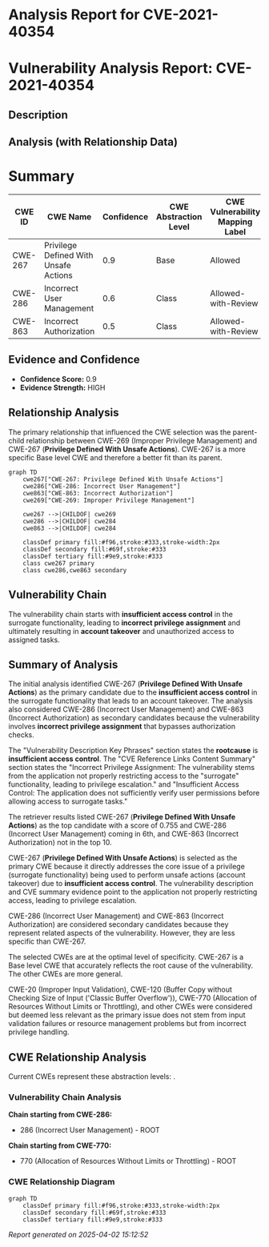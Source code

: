 # Analysis Report for CVE-2021-40354

# Vulnerability Analysis Report: CVE-2021-40354

## Description



## Analysis (with Relationship Data)

# Summary
| CWE ID | CWE Name | Confidence | CWE Abstraction Level | CWE Vulnerability Mapping Label | CWE-Vulnerability Mapping Notes |
|---|---|---|---|---|---|
| CWE-267 | Privilege Defined With Unsafe Actions | 0.9 | Base | Allowed | Primary CWE |
| CWE-286 | Incorrect User Management | 0.6 | Class | Allowed-with-Review | Secondary Candidate |
| CWE-863 | Incorrect Authorization | 0.5 | Class | Allowed-with-Review | Secondary Candidate |

## Evidence and Confidence

*   **Confidence Score:** 0.9
*   **Evidence Strength:** HIGH

## Relationship Analysis
The primary relationship that influenced the CWE selection was the parent-child relationship between CWE-269 (Improper Privilege Management) and CWE-267 (**Privilege Defined With Unsafe Actions**). CWE-267 is a more specific Base level CWE and therefore a better fit than its parent.

```mermaid
graph TD
    cwe267["CWE-267: Privilege Defined With Unsafe Actions"]
    cwe286["CWE-286: Incorrect User Management"]
    cwe863["CWE-863: Incorrect Authorization"]
    cwe269["CWE-269: Improper Privilege Management"]

    cwe267 -->|CHILDOF| cwe269
    cwe286 -->|CHILDOF| cwe284
    cwe863 -->|CHILDOF| cwe284

    classDef primary fill:#f96,stroke:#333,stroke-width:2px
    classDef secondary fill:#69f,stroke:#333
    classDef tertiary fill:#9e9,stroke:#333
    class cwe267 primary
    class cwe286,cwe863 secondary
```

## Vulnerability Chain
The vulnerability chain starts with **insufficient access control** in the surrogate functionality, leading to **incorrect privilege assignment** and ultimately resulting in **account takeover** and unauthorized access to assigned tasks.

## Summary of Analysis
The initial analysis identified CWE-267 (**Privilege Defined With Unsafe Actions**) as the primary candidate due to the **insufficient access control** in the surrogate functionality that leads to an account takeover. The analysis also considered CWE-286 (Incorrect User Management) and CWE-863 (Incorrect Authorization) as secondary candidates because the vulnerability involves **incorrect privilege assignment** that bypasses authorization checks.

The "Vulnerability Description Key Phrases" section states the **rootcause** is **insufficient access control**.
The "CVE Reference Links Content Summary" section states the "Incorrect Privilege Assignment: The vulnerability stems from the application not properly restricting access to the "surrogate" functionality, leading to privilege escalation." and "Insufficient Access Control: The application does not sufficiently verify user permissions before allowing access to surrogate tasks."

The retriever results listed CWE-267 (**Privilege Defined With Unsafe Actions**) as the top candidate with a score of 0.755 and CWE-286 (Incorrect User Management) coming in 6th, and CWE-863 (Incorrect Authorization) not in the top 10.

CWE-267 (**Privilege Defined With Unsafe Actions**) is selected as the primary CWE because it directly addresses the core issue of a privilege (surrogate functionality) being used to perform unsafe actions (account takeover) due to **insufficient access control**. The vulnerability description and CVE summary evidence point to the application not properly restricting access, leading to privilege escalation.

CWE-286 (Incorrect User Management) and CWE-863 (Incorrect Authorization) are considered secondary candidates because they represent related aspects of the vulnerability. However, they are less specific than CWE-267.

The selected CWEs are at the optimal level of specificity. CWE-267 is a Base level CWE that accurately reflects the root cause of the vulnerability. The other CWEs are more general.

CWE-20 (Improper Input Validation), CWE-120 (Buffer Copy without Checking Size of Input ('Classic Buffer Overflow')), CWE-770 (Allocation of Resources Without Limits or Throttling), and other CWEs were considered but deemed less relevant as the primary issue does not stem from input validation failures or resource management problems but from incorrect privilege handling.


## CWE Relationship Analysis

Current CWEs represent these abstraction levels: .


### Vulnerability Chain Analysis

**Chain starting from CWE-286:**
- 286 (Incorrect User Management) - ROOT


**Chain starting from CWE-770:**
- 770 (Allocation of Resources Without Limits or Throttling) - ROOT



### CWE Relationship Diagram

```mermaid
graph TD
    classDef primary fill:#f96,stroke:#333,stroke-width:2px
    classDef secondary fill:#69f,stroke:#333
    classDef tertiary fill:#9e9,stroke:#333
```



*Report generated on 2025-04-02 15:12:52*
